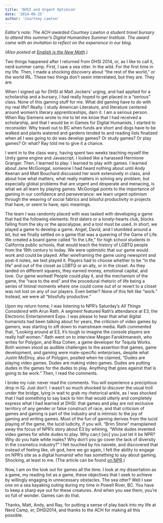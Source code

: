 ```yaml
---
title: 'DHSI and Urgent Optimism'
date: '2014-06-25'
author: 'Courtney Lawton'
---
```

*Editor’s note: The ACH awarded Courtney Lawton a student travel bursary to attend this summer’s Digital Humanities Summer Institute. The award came with an invitation to reflect on the experience in our blog.*

*(Also posted at [English is the New Math](http://englishisthenewmath.com/2014/06/22/dhsi-and-urgent-optimism/)*.)

Two things happened after I returned from DHSI 2014, or, as I like to call it, nerd summer camp. First, I saw a sea otter. In the wild. For the first time in my life. Then, I made a shocking discovery about “the rest of the world,” or the world IRL. These two things don’t seem interrelated, but they are. They are.

When I signed up for DHSI at Matt Jockers’ urging, and had applied for a scholarship and a bursary, I had really hoped to get placed in a “serious” class. None of this gaming stuff for me. What did gaming have to do with my real life? Really. I study American Literature, and literature centered around women’s literary apprenticeships, darn it. I am a serious person. When Ray Siemens wrote to me to let me know that I had received a scholarship, and that I would be in Games for Digital Humanists, I started to reconsider. Why travel out to BC when funds are short and dogs have to be walked and plants watered and gardens tended to and reading lists finalized when all I was going to do was develop games? Or study games? Or play games? Or what? Ray told me to give it a chance.

I went in to the class wary, having spent two weeks teaching myself the Unity game engine and Javascript. I looked like a harassed Hermione Granger. Then. I learned to play. I learned to play with games. I learned about Jane McGonigal, someone I had heard nothing about until Andy Keenan and Matt Bouchard discussed her work extensively in class, and about how what matters, what really matters in solving any problem, but especially global problems that are urgent and desperate and menacing, is what we all learn by playing games. McGonigal points to the importance of gaming in our confidence and perseverance: we learn urgent optimism through the weaving of social fabrics and blissful productivity in projects that have, or seem to have, epic meanings.

The team I was randomly placed with was tasked with developing a game that had the following elements: first daters or a lonely-hearts club, blocks falling from the sky or the apocalypse, and a tool must be used. In short, we played a game to develop a game. Angel, David, and I stumbled around a bit, but we finally settled on a game that was a queering of the Game of Life. We created a board game called “In the Life,” for high school students in California public schools, that would teach the history of LGBTQ people from the 19th century to today. We were optimistic that our game would work and could be played. After wireframing the game using newsprint and post-it notes, we test played it. Players had to choose whether to be “in the life” and out of the closet as LGBTQ or an ally, or in the closet. As they landed on different squares, they earned money, emotional capital, and love. Our game worked! People could play it, and the mechanism of the game, the “race to the end” and the procedural rhetoric of life being a series of liminal moments where one could come out of or revert to a closet was not lost on any of our players. Even better? None of this felt like “work.” Instead, we were all “blissfully productive.”

Upon my return home, I was listening to NPR’s Saturday’s *All Things Considered* with Arun Rath. A segment featured Rath’s attendance at E3, the Electronic Entertainment Expo. I was please to hear that what digital humanists had been talking about for years, the criticism of video games by gamers, was starting to sift down to mainstream media. Rath commented that, “Looking around at E3, it’s tough to imagine the console players are really half women.” Rath went on to interview Megan Farokhmanesh, who writes for Polygon, and Risa Cohen, a game developer for Tequila Works. Both women stood as audible challenges to the assertion that games, game development, and gaming were male-specific enterprises, despite what Justin McElroy, also of Polygon, posited when he claimed, “Dudes are playing video games. Dudes are making video games. Dudes are putting dudes in the games for the dudes to play. Anything that goes against that is going to be work.” Then, I read the comments.

I broke my rule: never read the comments. You will experience a precipitous drop in IQ. Just don’t. I wasn’t so much shocked to discover the usual troll under the bridge, lying in wait to grab my rhetorical ankle, as I was shocked that I had something to say back to him that would utterly and completely express what I had learned at DHSI: that games and play are not exclusive territory of any gender or false construct of race, and that criticism of games and gaming is part of the industry and is intrinsic to the joy of gaming and writing games. Most of the fun of gaming derives from the lucid playing of the game, the lucid ludicity, if you will. “Brim Stone” mansplained away the focus of NPR’s story about E3 by whining, “White dudes invented video games for white dudes to play. Why can;t \[sic\] you just let it be NPR? Why do you hate white males? Why don’t you go cover the lack of diversity in the cosmetics industry?” I felt touched by his naivete, and discovered that instead of feeling like, oh god, here we go again, I felt the ability to engage on NPR’s site as a digital humanist who has something to say about gaming. Shocking, at least to me. (The article can be found [on NPR](http://www.npr.org/2014/06/21/324341624/on-display-at-video-game-showcase-a-struggle-for-diversity).)

Now, I am on the look out for games all the time. I look at my dissertation as a game, my reading list as a game, these objectives that I seek to achieve by willingly engaging in unnecessary obstacles. The sea otter? Well I saw one on a sea kayaking outing during my time in Powell River, BC. You have to keep a sharp eye out for these creatures. And when you see them, you’re so full of wonder. Games can do that.

Thanks, Matt, Andy, and Ray, for putting a sense of play back into my life at Nerd Camp, er, DHSI2014, and thanks to the ACH for making all this possible.
